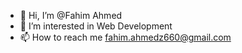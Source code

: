 - 👋 Hi, I’m @Fahim Ahmed
- 👀 I’m interested in Web Development
- 📫 How to reach me fahim.ahmedz660@gmail.com

<!---
Fahim291/Fahim291 is a ✨ special ✨ repository because its `README.md` (this file) appears on your GitHub profile.
You can click the Preview link to take a look at your changes.
--->
